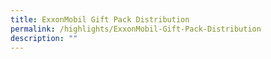 ```yaml
---
title: ExxonMobil Gift Pack Distribution
permalink: /highlights/ExxonMobil-Gift-Pack-Distribution
description: ""
---
```


